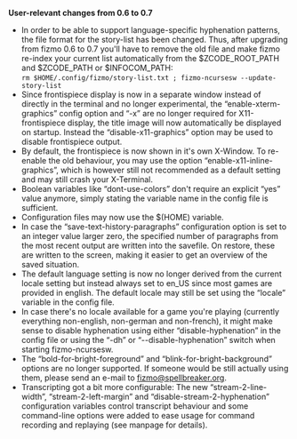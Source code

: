 
**User-relevant changes from 0.6 to 0.7**



 - In order to be able to support language-specific hyphenation patterns, the file format for the story-list has been changed. Thus, after upgrading from fizmo 0.6 to 0.7 you'll have to remove the old file and make fizmo re-index your current list automatically from the $ZCODE_ROOT_PATH and $ZCODE_PATH or $INFOCOM_PATH:  
   `rm $HOME/.config/fizmo/story-list.txt ; fizmo-ncursesw --update-story-list`
 - Since frontispiece display is now in a separate window instead of directly in the terminal and no longer experimental, the “enable-xterm-graphics” config option and “-x” are no longer required for X11-frontispiece display, the title image will now automatically be displayed on startup. Instead the “disable-x11-graphics” option may be used to disable frontispiece output.
 - By default, the frontispiece is now shown in it's own X-Window. To re-enable the old behaviour, you may use the option “enable-x11-inline-graphics”, which is however still not recommended as a default setting and may still crash your X-Terminal.
 - Boolean variables like “dont-use-colors” don't require an explicit “yes” value anymore, simply stating the variable name in the config file is sufficient.
 - Configuration files may now use the $(HOME) variable.
 -  In case the “save-text-history-paragraphs” configuration option is set to an integer value larger zero, the specified number of paragraphs from the most recent output are written into the savefile. On restore, these are written to the screen, making it easier to get an overview of the saved situation.
 - The default language setting is now no longer derived from the current locale setting but instead always set to en_US since most games are provided in english. The default locale may still be set using the “locale” variable in the config file.
 - In case there's no locale available for a game you're playing (currently everything non-english, non-german and non-french), it might make sense to disable hyphenation using either “disable-hyphenation” in the config file or using the “-dh” or “--disable-hyphenation” switch when starting fizmo-ncursesw.
 - The “bold-for-bright-foreground” and “blink-for-bright-background” options are no longer supported. If someone would be still actually using them, please send an e-mail to [fizmo@spellbreaker.org](mailto:fizmo@spellbreaker.org).
 - Transcripting got a bit more configurable: The new “stream-2-line-width”, “stream-2-left-margin” and “disable-stream-2-hyphenation” configuration variables control transcript behaviour and some command-line options were added to ease usage for command recording and replaying (see manpage for details).


